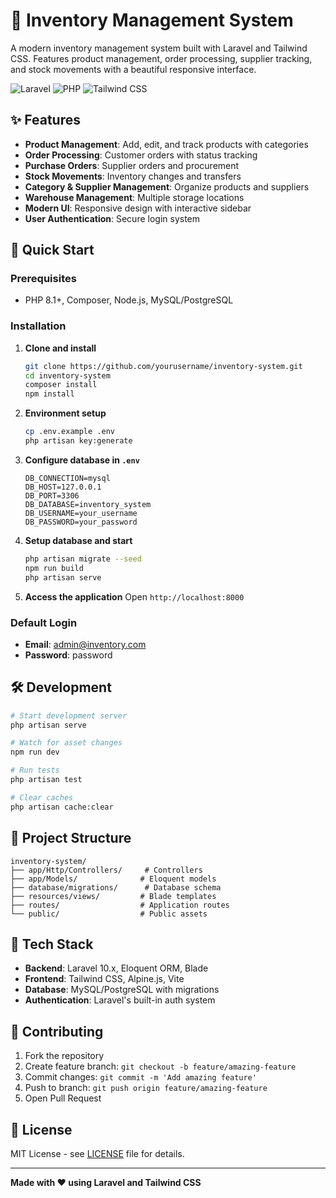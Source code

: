 # 🏪 Inventory Management System

A modern inventory management system built with Laravel and Tailwind CSS. Features product management, order processing, supplier tracking, and stock movements with a beautiful responsive interface.

![Laravel](https://img.shields.io/badge/Laravel-10.x-red?style=for-the-badge&logo=laravel)
![PHP](https://img.shields.io/badge/PHP-8.1+-blue?style=for-the-badge&logo=php)
![Tailwind CSS](https://img.shields.io/badge/Tailwind_CSS-3.x-38B2AC?style=for-the-badge&logo=tailwind-css)

## ✨ Features

- **Product Management**: Add, edit, and track products with categories
- **Order Processing**: Customer orders with status tracking
- **Purchase Orders**: Supplier orders and procurement
- **Stock Movements**: Inventory changes and transfers
- **Category & Supplier Management**: Organize products and suppliers
- **Warehouse Management**: Multiple storage locations
- **Modern UI**: Responsive design with interactive sidebar
- **User Authentication**: Secure login system

## 🚀 Quick Start

### Prerequisites
- PHP 8.1+, Composer, Node.js, MySQL/PostgreSQL

### Installation

1. **Clone and install**
   ```bash
   git clone https://github.com/yourusername/inventory-system.git
   cd inventory-system
   composer install
   npm install
   ```

2. **Environment setup**
   ```bash
   cp .env.example .env
   php artisan key:generate
   ```

3. **Configure database in `.env`**
   ```env
   DB_CONNECTION=mysql
   DB_HOST=127.0.0.1
   DB_PORT=3306
   DB_DATABASE=inventory_system
   DB_USERNAME=your_username
   DB_PASSWORD=your_password
   ```

4. **Setup database and start**
   ```bash
   php artisan migrate --seed
   npm run build
   php artisan serve
   ```

5. **Access the application**
   Open `http://localhost:8000`

### Default Login
- **Email**: admin@inventory.com
- **Password**: password

## 🛠️ Development

```bash
# Start development server
php artisan serve

# Watch for asset changes
npm run dev

# Run tests
php artisan test

# Clear caches
php artisan cache:clear
```

## 📁 Project Structure

```
inventory-system/
├── app/Http/Controllers/     # Controllers
├── app/Models/              # Eloquent models
├── database/migrations/      # Database schema
├── resources/views/         # Blade templates
├── routes/                  # Application routes
└── public/                  # Public assets
```

## 🎨 Tech Stack

- **Backend**: Laravel 10.x, Eloquent ORM, Blade
- **Frontend**: Tailwind CSS, Alpine.js, Vite
- **Database**: MySQL/PostgreSQL with migrations
- **Authentication**: Laravel's built-in auth system

## 🤝 Contributing

1. Fork the repository
2. Create feature branch: `git checkout -b feature/amazing-feature`
3. Commit changes: `git commit -m 'Add amazing feature'`
4. Push to branch: `git push origin feature/amazing-feature`
5. Open Pull Request

## 📝 License

MIT License - see [LICENSE](LICENSE) file for details.

---

**Made with ❤️ using Laravel and Tailwind CSS**


<!-- Last auto-update: 2025-07-30 13:41:38 -->